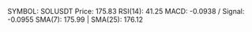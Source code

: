 SYMBOL: SOLUSDT
Price: 175.83
RSI(14): 41.25
MACD: -0.0938 / Signal: -0.0955
SMA(7): 175.99 | SMA(25): 176.12
